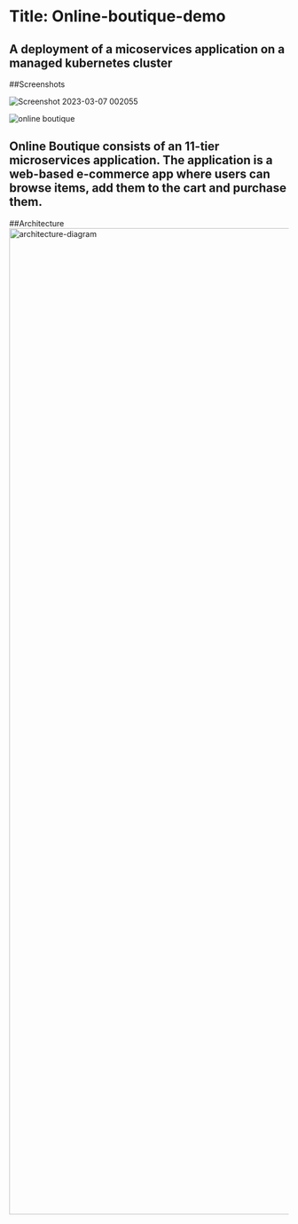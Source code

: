 # Title: Online-boutique-demo
## A deployment of a micoservices application on a managed kubernetes cluster 

##Screenshots

![Screenshot 2023-03-07 002055](https://user-images.githubusercontent.com/114604124/223286510-69e557ea-b42d-47e1-99e5-6980057228e9.png)

![online boutique](https://user-images.githubusercontent.com/114604124/223282470-a725ac47-1d45-48f8-8e28-8c9c83fdc126.png)

## Online Boutique consists of an 11-tier microservices application. The application is a web-based e-commerce app where users can browse items, add them to the cart and purchase them.

##Architecture
<img width="1778" alt="architecture-diagram" src="https://user-images.githubusercontent.com/114604124/223285897-35899748-e219-44d4-a70b-f23588da05e4.png">








